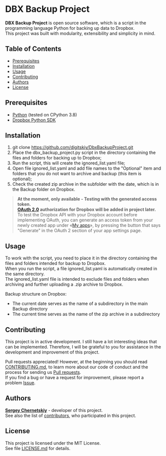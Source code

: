 # DBX Backup Project

**DBX Backup Project** is open source software, which is a script in the programming language Python for backing up data to Dropbox.    
This project was built with modularity, extensibility and simplicity in mind.

## Table of Contents

-   [Prerequisites](#prerequisites)
-   [Installation](#installation)
-   [Usage](#usage)
-   [Contributing](#contributing)
-   [Authors](#authors)
-   [License](#license)

## Prerequisites

- [Python](https://www.python.org/downloads) (tested on CPython 3.8)
- [Dropbox Python SDK](https://www.dropbox.com/developers/documentation/python)

## Installation

1. git clone <https://github.com/digitskiy/DbxBackupProject.git>
2. Place the dbx_backup_project.py script in the directory containing the files and folders for backing up to Dropbox;
3. Run the script, this will create the  ignored_list.yaml file;
4. Open file ignored_list.yaml and add file names to the "Optional" item and folders that you do not want to archive and backup (this item is optional);
5. Check the created zip archive in the subfolder with the date, which is in the Backup folder on Dropbox.

> **At the moment, only available - Testing with the generated access token.  
[OAuth 2.0](http://oauth.net/2/) authorization for Dropbox will be added in project later.**    
To test the Dropbox API with your Dropbox account before implementing OAuth,
you can generate an access token from your newly created app under «[My apps](https://www.dropbox.com/developers/apps)», 
by pressing the button that says "Generate" in the OAuth 2 section of your app settings page.

## Usage

To work with the script, you need to place it in the directory containing the files and folders intended for backup to Dropbox.   
When you run the script, a file ignored_list.yaml is automatically created in the same directory.   
The ignored_list.yaml file is intended to exclude files and folders when archiving and further uploading a .zip archive to Dropbox.   

Backup structure on Dropbox:
- The current date serves as the name of a subdirectory in the main Backup directory
- The current time serves as the name of the zip archive in a subdirectory

## Contributing

This project is in active development. I still have a lot
interesting ideas that can be implemented. Therefore, I will be grateful to you for
assistance in the development and improvement of this project.

Pull requests appreciated! However, at the beginning you should read [CONTRIBUTING.md](https://github.com/IniSlice/DbxBackupProject/blob/master/CONTRIBUTING.md), 
to learn more about our code of conduct and the process for sending us [Pull requests](https://github.com/IniSlice/DbxBackupProject/pulls).    
If you find a bug or have a request for improvement, please report a problem [Issue](https://github.com/IniSlice/DbxBackupProject/issues).

## Authors

[**Sergey Chernetskiy**](https://github.com/digitskiy) - developer of this project.    
See also the list of [contributors](https://github.com/IniSlice/DbxBackupProject/graphs/contributors), who participated in this project.

## License

This project is licensed under the MIT License.   
See file [LICENSE.md](https://github.com/IniSlice/DbxBackupProject/blob/master/LICENSE) for details.
